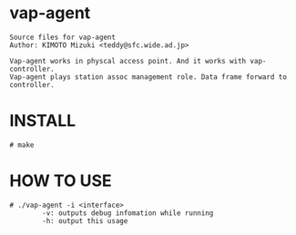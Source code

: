 vap-agent
==========
	Source files for vap-agent 
	Author: KIMOTO Mizuki <teddy@sfc.wide.ad.jp>

	Vap-agent works in physcal access point. And it works with vap-controller.
	Vap-agent plays station assoc management role. Data frame forward to controller.

INSTALL
======

	# make 

HOW TO USE
======

	# ./vap-agent -i <interface>
    		-v: outputs debug infomation while running
    		-h: output this usage
